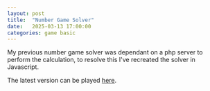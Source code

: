 ```yaml
---
layout: post
title:  "Number Game Solver"
date:   2025-03-13 17:00:00
categories: game basic
---
```


My previous number game solver was dependant on a php server to perform the calculation, to resolve this I've recreated the solver in Javascript.

The latest version can be played [here][play-link].


[play-link]: https://payamben.github.io/countdown-number-game-solver/

